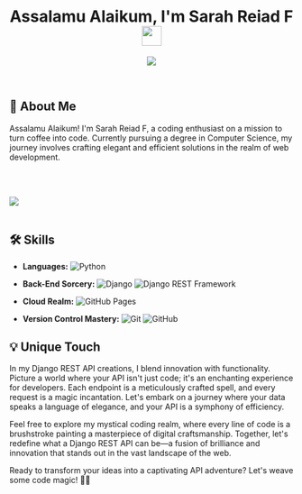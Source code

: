 <h1 align="center"><b>Assalamu Alaikum, I'm Sarah Reiad F </b><img src="https://media.giphy.com/media/hvRJCLFzcasrR4ia7z/giphy.gif" width="35"></h1>

<p align="center">
  <img src="https://readme-typing-svg.herokuapp.com?font=Time+New+Roman&color=cyan&size=25&center=true&vCenter=true&width=600&height=100&lines=Web+Developer%20+%20Backend+Magician...&hearts;++;Self-taught+Back-End+Developer,;Django+REST+Framework+Enthusiast,;Computer+Science+Student,;Active+Learner/Researcher,;Passionate+about+building+scalable+APIs,<3">
</p>

<br>

## 🚀 About Me
Assalamu Alaikum! I'm Sarah Reiad F, a coding enthusiast on a mission to turn coffee into code. Currently pursuing a degree in Computer Science, my journey involves crafting elegant and efficient solutions in the realm of web development.

<br><br>

<img src="https://user-images.githubusercontent.com/73097560/115834477-dbab4500-a447-11eb-908a-139a6edaec5c.gif"><br><br>

## 🛠️ Skills
- **Languages:**
  ![Python](https://img.shields.io/badge/Python%20-%2314354C.svg?style=for-the-badge&logo=python&logoColor=white)

- **Back-End Sorcery:**
  ![Django](https://img.shields.io/badge/Django%20-%23092E20.svg?style=for-the-badge&logo=django&logoColor=white)
  ![Django REST Framework](https://img.shields.io/badge/Django_REST_Framework%20-%23092E20.svg?style=for-the-badge&logo=django&logoColor=white)

- **Cloud Realm:**
  ![GitHub Pages](https://img.shields.io/badge/GitHub_Pages-%23327FC7.svg?style=for-the-badge&logo=github&logoColor=white)

- **Version Control Mastery:**
  ![Git](https://img.shields.io/badge/Git-%23F05033.svg?style=for-the-badge&logo=git&logoColor=white)
  ![GitHub](https://img.shields.io/badge/GitHub-%23121011.svg?style=for-the-badge&logo=github&logoColor=white)

## 💡 Unique Touch
In my Django REST API creations, I blend innovation with functionality. Picture a world where your API isn't just code; it's an enchanting experience for developers. Each endpoint is a meticulously crafted spell, and every request is a magic incantation. Let's embark on a journey where your data speaks a language of elegance, and your API is a symphony of efficiency.

Feel free to explore my mystical coding realm, where every line of code is a brushstroke painting a masterpiece of digital craftsmanship. Together, let's redefine what a Django REST API can be—a fusion of brilliance and innovation that stands out in the vast landscape of the web.

Ready to transform your ideas into a captivating API adventure? Let's weave some code magic! 🚀🔮

 
 
